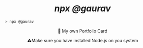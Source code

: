 <h1 align="center">
    <i>npx @gaurav</i>
</h1>

```bash
> npx @gaurav
```

<p align="center">
    🚀 My own Portfolio Card
</p>
<p align="center">
    ⚠️Make sure you have installed Node.js on you system
</p>